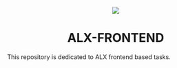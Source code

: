 <p align="center">
  <a href="https://skillicons.dev">
    <img src="https://skillicons.dev/icons?i=html,css,javascript" />
  </a>
</p>

<h1 align="center">ALX-FRONTEND</h1>
<p>This repository is dedicated to ALX frontend based tasks.</p>
